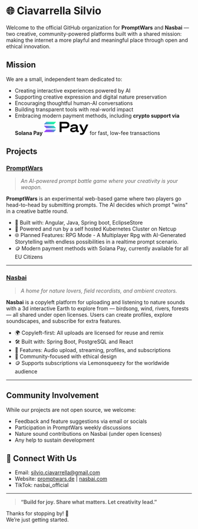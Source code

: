 # 🌐 Ciavarrella Silvio

Welcome to the official GitHub organization for **PromptWars** and **Nasbai** — two creative, 
community-powered platforms built with a shared mission: making the internet a more playful and meaningful place through open and ethical innovation.

## Mission

We are a small, independent team dedicated to:

- Creating interactive experiences powered by AI
- Supporting creative expression and digital nature preservation
- Encouraging thoughtful human-AI conversations
- Building transparent tools with real-world impact  
- Embracing modern payment methods, including **crypto support via Solana Pay** ![Solana Pay Logo](../assets/solana-logo.svg) for fast, low-fee transactions


## Projects

### [PromptWars](https://promptwars.de)

> _An AI-powered prompt battle game where your creativity is your weapon._

**PromptWars** is an experimental web-based game where two players go head-to-head by submitting prompts. The AI decides which prompt "wins" in a creative battle round.

- 🚀 Built with: Angular, Java, Spring boot, EclipseStore
- 🔐 Powered and run by a self hosted Kubernetes Cluster on Netcup
- 🌐 Planned Features: RPG Mode - A Multiplayer Rpg with AI-Generated Storytelling with endless possibilities in a realtime prompt scenario.
- 🪙 Modern payment methods with Solana Pay, currently available for all EU Citizens

---

###  [Nasbai](https://nasbai.com)

> _A home for nature lovers, field recordists, and ambient creators._

**Nasbai** is a copyleft platform for uploading and listening to nature sounds with a 3d interactive Earth to explore from — birdsong, wind, rivers, forests — all shared under open licenses. Users can create profiles, explore soundscapes, and subscribe for extra features.

- 🌍 Copyleft-first: All uploads are licensed for reuse and remix
- 🛠️  Built with: Spring Boot, PostgreSQL and React
- 💾 Features: Audio upload, streaming, profiles, and subscriptions
- 👥 Community-focused with ethical design
- 🪙 Supports subscriptions via Lemonsqueezy for the worldwide audience


---

## Community Involvement

While our projects are not open source, we welcome:

- Feedback and feature suggestions via email or socials  
- Participation in PromptWars weekly discussions  
- Nature sound contributions on Nasbai (under open licenses)  
- Any help to sustain development

## 📡 Connect With Us

- Email: silvio.ciavarrella@gmail.com
- Website: [promptwars.de](https://promptwars.de) | [nasbai.com](https://nasbai.com)
- TikTok: nasbai_official

---

> **“Build for joy. Share what matters. Let creativity lead.”**

Thanks for stopping by! 🚀  
We’re just getting started.
